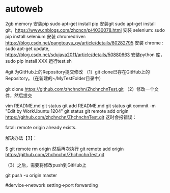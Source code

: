 # autoweb
2gb memory 
安装pip sudo apt-get install pip
安装git sudo apt-get install git，https://www.cnblogs.com/zhcncn/p/4030078.html
安装 selenium: sudo pip install selenium
安装 chromedriver: https://blog.csdn.net/pangtouyu_qy/article/details/80282795
安装 chrome : sudo apt-get update, https://blog.csdn.net/sdujava2011/article/details/50880663
安装python 库，  sudo pip install XXX
运行test.sh

#git
为GitHub上的Repository提交修改
（1）git clone已存在GitHub上的Repository。（在新建的~/MyTestFolder目录中）

git clone https://github.com/zhchnchn/ZhchnchnTest.git
（2）修改一个文件，然后提交

vim README.md
git status
git add README.md
git status
git commit -m "Edit by WorkUbuntu 1204"
git status
git remote add origin https://github.com/zhchnchn/ZhchnchnTest.git
这时会报错误：

fatal: remote origin already exists.

解决办法【3】：

$ git remote rm origin
然后再次执行 git remote add origin https://github.com/zhchnchn/ZhchnchnTest.git

（3）之后，需要将修改push到GitHub上

git push -u origin master

#dervice->network setting->port forwarding
